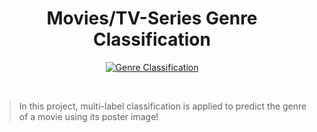 <h1 align ="center">Movies/TV-Series Genre Classification</h1>

<p align="center">
    <a href="https://ksassets.timeincuk.net/wp/uploads/sites/54/2018/03/netflix-920x483.jpg" target="_blank">
        <img alt='Genre Classification' src='https://ksassets.timeincuk.net/wp/uploads/sites/54/2018/03/netflix-920x483.jpg' />
    </a>
    <br>
</p>
<br>

> In this project, multi-label classification is applied to predict the genre of a movie using its poster image!


